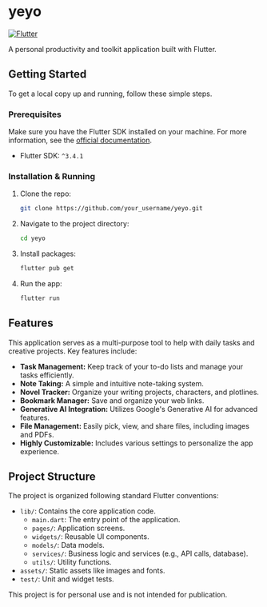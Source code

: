 # yeyo

[![Flutter](https://img.shields.io/badge/Made%20with-Flutter-blue.svg)](https://flutter.dev/)

A personal productivity and toolkit application built with Flutter.

## Getting Started

To get a local copy up and running, follow these simple steps.

### Prerequisites

Make sure you have the Flutter SDK installed on your machine. For more information, see the [official documentation](https://flutter.dev/docs/get-started/install).

-   Flutter SDK: `^3.4.1`

### Installation & Running

1.  Clone the repo:
    ```sh
    git clone https://github.com/your_username/yeyo.git
    ```
2.  Navigate to the project directory:
    ```sh
    cd yeyo
    ```
3.  Install packages:
    ```sh
    flutter pub get
    ```
4.  Run the app:
    ```sh
    flutter run
    ```

## Features

This application serves as a multi-purpose tool to help with daily tasks and creative projects. Key features include:

-   **Task Management:** Keep track of your to-do lists and manage your tasks efficiently.
-   **Note Taking:** A simple and intuitive note-taking system.
-   **Novel Tracker:** Organize your writing projects, characters, and plotlines.
-   **Bookmark Manager:** Save and organize your web links.
-   **Generative AI Integration:** Utilizes Google's Generative AI for advanced features.
-   **File Management:** Easily pick, view, and share files, including images and PDFs.
-   **Highly Customizable:** Includes various settings to personalize the app experience.

## Project Structure

The project is organized following standard Flutter conventions:

-   `lib/`: Contains the core application code.
    -   `main.dart`: The entry point of the application.
    -   `pages/`: Application screens.
    -   `widgets/`: Reusable UI components.
    -   `models/`: Data models.
    -   `services/`: Business logic and services (e.g., API calls, database).
    -   `utils/`: Utility functions.
-   `assets/`: Static assets like images and fonts.
-   `test/`: Unit and widget tests.

This project is for personal use and is not intended for publication.
